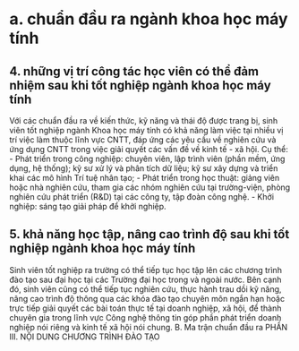 # a. chuẩn đầu ra ngành khoa học máy tính
## 4. những vị trí công tác học viên có thể đảm nhiệm sau khi tốt nghiệp ngành khoa học máy tính
Với các chuẩn đầu ra về kiến thức, kỹ năng và thái độ được trang bị, sinh viên tốt nghiệp ngành Khoa học máy tính có khả năng làm việc tại nhiều vị trí việc làm thuộc lĩnh vực CNTT, đáp ứng các yêu cầu về nghiên cứu và ứng dụng CNTT trong việc giải quyết các vấn đề về kinh tế - xã hội. Cụ thể: -   Phát triển trong công nghiệp: chuyên viên, lập trình viên (phần mềm, ứng dụng, hệ thống); kỹ sư xử lý và phân tích dữ liệu; kỹ sư xây dựng và triển khai các mô hình Trí tuệ nhân tạo; -   Phát triển trong học thuật: giảng viên hoặc nhà nghiên cứu, tham gia các nhóm nghiên cứu tại trường-viện, phòng nghiên cứu phát triển (R&D) tại các công ty, tập đoàn công nghệ. -   Khởi nghiệp: sáng tạo giải pháp để khởi nghiệp.
## 5. khả năng học tập, nâng cao trình độ sau khi tốt nghiệp ngành khoa học máy tính
Sinh viên tốt nghiệp ra trường có thể tiếp tục học tập lên các chương trình đào tạo sau đại học tại các Trường đại học trong và ngoài nước. Bên cạnh đó, sinh viên cũng có thể tiếp tục nghiên cứu, thực hành trau dồi kỹ năng, nâng cao trình độ thông qua các khóa đào tạo chuyên môn ngắn hạn hoặc trực tiếp giải quyết các bài toán thực tế tại doanh nghiệp, xã hội, để thành chuyên gia trong lĩnh vực Công nghệ thông tin góp phần phát triển doanh nghiệp nói riêng và kinh tế xã hội nói chung. B. Ma trận chuẩn đầu ra
PHẦN III. NỘI DUNG CHƯƠNG TRÌNH ĐÀO TẠO
